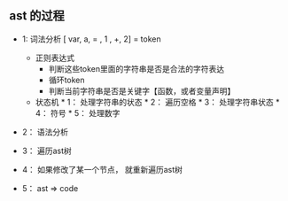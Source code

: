 ## ast 的过程
*  1:    词法分析 [ var, a, = , 1 , +, 2] = token
     *    正则表达式
          	*  判断这些token里面的字符串是否是合法的字符表达
          	*  循环token
          	*  判断当前字符串是否是关键字【函数，或者变量声明】
   *  状态机
      		*   1： 处理字符串的状态
      		*   2： 遍历空格
      		*   3： 处理字符串状态
      		*   4： 符号
      		*   5： 处理数字

*  2： 语法分析
*  3： 遍历ast树
*  4： 如果修改了某一个节点， 就重新遍历ast树
*  5： ast => code